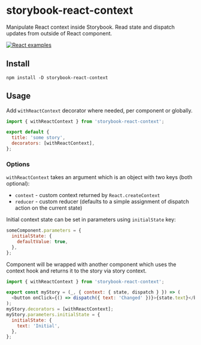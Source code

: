 # storybook-react-context

Manipulate React context inside Storybook. Read state and dispatch updates from outside of React component.

[![React examples](https://img.shields.io/badge/react-blueviolet?style=for-the-badge&logo=storybook&label=examples)](https://tyom.github.io/storybook-addons/react)

## Install

```
npm install -D storybook-react-context
```

## Usage

Add `withReactContext` decorator where needed, per component or globally.

```js
import { withReactContext } from 'storybook-react-context';

export default {
  title: 'some story',
  decorators: [withReactContext],
};
```

### Options

`withReactContext` takes an argument which is an object with two keys (both optional):

- `context` - custom context returned by `React.createContext`
- `reducer` - custom reducer (defaults to a simple assignment of dispatch action on the current state)

Initial context state can be set in parameters using `initialState` key:

```js
someComponent.parameters = {
  initialState: {
    defaultValue: true,
  },
};
```

Component will be wrapped with another component which uses the context hook and returns
it to the story via story context.

```js
import { withReactContext } from 'storybook-react-context';

export const myStory = (_, { context: { state, dispatch } }) => (
  <button onClick={() => dispatch({ text: 'Changed' })}>{state.text}</button>
);
myStory.decorators = [withReactContext];
myStory.parameters.initialState = {
  initialState: {
    text: 'Initial',
  },
};
```
